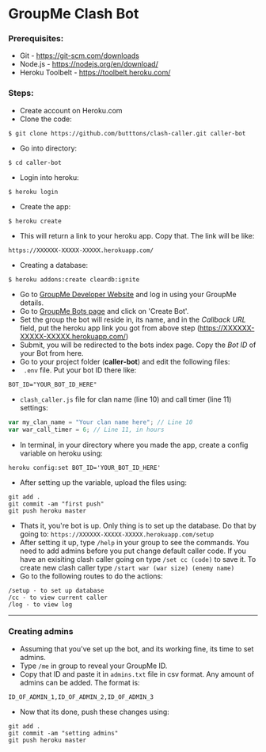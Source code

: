 # GroupMe Clash Bot

### Prerequisites:
 - Git - https://git-scm.com/downloads
 - Node.js - https://nodejs.org/en/download/
 - Heroku Toolbelt - https://toolbelt.heroku.com/

### Steps:
 - Create account on Heroku.com
 - Clone the code:
```
$ git clone https://github.com/butttons/clash-caller.git caller-bot
```
 - Go into directory:
```
$ cd caller-bot
```
 - Login into heroku:
```
$ heroku login
```
 - Create the app:
```
$ heroku create
```
 - This will return a link to your heroku app. Copy that. The link will be like:
```
https://XXXXXX-XXXXX-XXXXX.herokuapp.com/
```
  - Creating a database:
```
$ heroku addons:create cleardb:ignite
```

 - Go to [GroupMe Developer Website](https://dev.groupme.com/) and log in using your GroupMe details.
 - Go to [GroupMe Bots page](https://dev.groupme.com/bots) and click on 'Create Bot'.
 - Set the group the bot will reside in, its name, and in the *Callback URL* field, put the heroku app link you got from above step (https://XXXXXX-XXXXX-XXXXX.herokuapp.com/)
 - Submit, you will be redirected to the bots index page. Copy the *Bot ID* of your Bot from here.
 - Go to your project folder (**caller-bot**) and edit the following files:
 - ``` .env``` file. Put your bot ID there like:
```
BOT_ID="YOUR_BOT_ID_HERE"
```
 - ```clash_caller.js``` file for clan name (line 10) and call timer (line 11) settings:
```javascript
var my_clan_name = "Your clan name here"; // Line 10
var war_call_timer = 6; // Line 11, in hours
```
 - In terminal, in your directory where you made the app, create a config variable on heroku using:
```
heroku config:set BOT_ID='YOUR_BOT_ID_HERE'
```
 - After setting up the variable, upload the files using:
```
git add .
git commit -am "first push"
git push heroku master
```
 - Thats it, you're bot is up. Only thing is to set up the database. Do that by going to: ```https://XXXXXX-XXXXX-XXXXX.herokuapp.com/setup```
 - After setting it up, type ```/help``` in your group to see the commands. You need to add admins before you put change default caller code. If you have an exisiting clash caller going on type ```/set cc (code)``` to save it. To create new clash caller type ```/start war (war size) (enemy name)```
 - Go to the following routes to do the actions:
```
/setup - to set up database
/cc - to view current caller
/log - to view log
```

- - -

### Creating admins ###
 - Assuming that you've set up the bot, and its working fine, its time to set admins.
 - Type ```/me``` in group to reveal your GroupMe ID.
 - Copy that ID and paste it in ```admins.txt``` file in csv format. Any amount of admins can be added. The format is:
```
ID_OF_ADMIN_1,ID_OF_ADMIN_2,ID_OF_ADMIN_3
```

 - Now that its done, push these changes using:
```
git add .
git commit -am "setting admins"
git push heroku master
```
